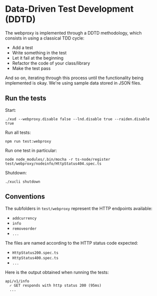 # Data-Driven Test Development (DDTD)

The webproxy is implemented through a DDTD methodology, which consists in using a classical TDD cycle:

- Add a test
- Write something in the test
- Let it fail at the beginning
- Refactor the code of your class/library
- Make the test pass

And so on, iterating through this process until the functionality being implemented is okay. We're using sample data stored in JSON files.

## Run the tests

Start:

    ./xud --webproxy.disable false --lnd.disable true --raiden.disable true

Run all tests:

    npm run test:webproxy

Run one test in particular:

    node node_modules/.bin/mocha -r ts-node/register test/webproxy/nodeinfo/HttpStatus404.spec.ts

Shutdown:

    ./xucli shutdown

## Conventions

The subfolders in `test/webproxy` represent the HTTP endpoints available:

- `addcurrency`
- `info`
- `removeorder`
- `...`

The files are named according to the HTTP status code expected:

- `HttpStatus200.spec.ts`
- `HttpStatus400.spec.ts`
- `...`

Here is the output obtained when running the tests:

```
api/v1/info
  ✓ GET responds with http status 200 (95ms)
  ...
```
